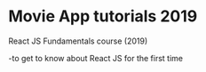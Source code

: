 # Movie App tutorials 2019

React JS Fundamentals course (2019)

-to get to know about React JS for the first time
